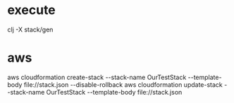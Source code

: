 # execute
clj -X stack/gen

# aws
aws cloudformation create-stack --stack-name OurTestStack --template-body file://stack.json --disable-rollback
aws cloudformation update-stack --stack-name OurTestStack --template-body file://stack.json
